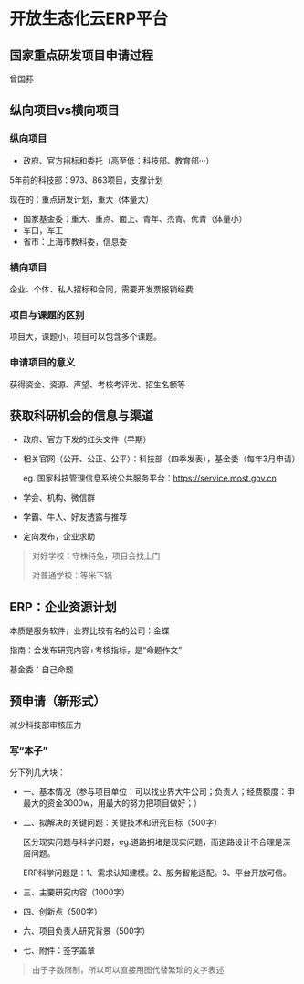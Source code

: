 # 开放生态化云ERP平台

## 国家重点研发项目申请过程

曾国荪

## 纵向项目vs横向项目

### 纵向项目

* 政府、官方招标和委托（高至低：科技部、教育部···）

5年前的科技部：973、863项目，支撑计划

现在的：重点研发计划，重大（体量大）

* 国家基金委：重大、重点、面上、青年、杰青、优青（体量小）
* 军口，军工
* 省市：上海市教科委，信息委

### 横向项目

企业、个体、私人招标和合同，需要开发票报销经费

### 项目与课题的区别

项目大，课题小，项目可以包含多个课题。

### 申请项目的意义

获得资金、资源、声望、考核考评优、招生名额等

## 获取科研机会的信息与渠道

* 政府、官方下发的红头文件（早期）

* 相关官网（公开、公正、公平）：科技部（四季发表），基金委（每年3月申请）

  eg. 国家科技管理信息系统公共服务平台：https://service.most.gov.cn

* 学会、机构、微信群

* 学霸、牛人、好友透露与推荐

* 定向发布，企业求助

> 对好学校：守株待兔，项目会找上门
>
> 对普通学校：等米下锅

## ERP：企业资源计划

本质是服务软件，业界比较有名的公司：金蝶

指南：会发布研究内容+考核指标，是“命题作文”

基金委：自己命题

## 预申请（新形式）

减少科技部审核压力

### 写“本子”

分下列几大块：

* 一、基本情况（参与项目单位：可以找业界大牛公司；负责人；经费额度：申最大的资金3000w，用最大的努力把项目做好；）

* 二、拟解决的关键问题：关键技术和研究目标（500字）

  区分现实问题与科学问题，eg.道路拥堵是现实问题，而道路设计不合理是深层问题。

  ERP科学问题是：1、需求认知建模。2、服务智能适配。3、平台开放可信。

* 三、主要研究内容（1000字）

* 四、创新点（500字）

* 六、项目负责人研究背景（500字）

* 七、附件：签字盖章

> 由于字数限制，所以可以直接用图代替繁琐的文字表述

